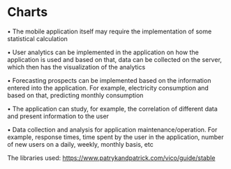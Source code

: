 # Charts
• The mobile application itself may require the implementation of some statistical calculation 

• User analytics can be implemented in the application on how the application is used and based on that, data can be collected on the server, which then has the visualization of the analytics 

• Forecasting prospects can be implemented based on the information entered into the application. For example, electricity consumption and based on that, predicting monthly consumption

• The application can study, for example, the correlation of different data and present information to the user

• Data collection and analysis for application maintenance/operation. For example, response times, time spent by the user in the application, number of new users on a daily, weekly, monthly basis, etc

The libraries used: https://www.patrykandpatrick.com/vico/guide/stable
